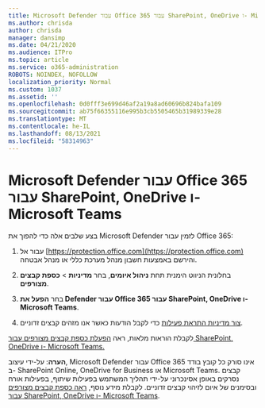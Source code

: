 ```yaml
---
title: Microsoft Defender עבור Office 365 עבור SharePoint, OneDrive ו- Microsoft Teams
ms.author: chrisda
author: chrisda
manager: dansimp
ms.date: 04/21/2020
ms.audience: ITPro
ms.topic: article
ms.service: o365-administration
ROBOTS: NOINDEX, NOFOLLOW
localization_priority: Normal
ms.custom: 1037
ms.assetid: ''
ms.openlocfilehash: 0d0fff3e699d46af2a19a8ad60696b824bafa109
ms.sourcegitcommit: ab75f66355116e995b3cb5505465b31989339e28
ms.translationtype: MT
ms.contentlocale: he-IL
ms.lasthandoff: 08/13/2021
ms.locfileid: "58314963"
---
```

# <a name="microsoft-defender-for-office-365-for-sharepoint-onedrive-and-microsoft-teams"></a>Microsoft Defender עבור Office 365 עבור SharePoint, OneDrive ו- Microsoft Teams

בצע שלבים אלה כדי להפוך את Microsoft Defender לזמין עבור Office 365:

1. עבור אל [https://protection.office.com](https://protection.office.com) והירשם באמצעות חשבון מנהל מערכת כללי או מנהל אבטחה.

2. בחלונית הניווט הימנית תחת **ניהול איומים**, בחר **מדיניות** \> **כספת קבצים מצורפים**.

3. בחר **הפעל את Defender עבור Office 365 עבור SharePoint, OneDrive ו- Microsoft Teams**.

4. [צור מדיניות התראת פעילות](https://docs.microsoft.com/microsoft-365/compliance/create-activity-alerts) כדי לקבל הודעות כאשר אנו מזהים קבצים זדוניים.

לקבלת הוראות מלאות, ראה [הפעלת כספת קבצים מצורפים עבור SharePoint, OneDrive ו- Microsoft Teams.](https://docs.microsoft.com/microsoft-365/security/office-365-security/turn-on-atp-for-spo-odb-and-teams)

**הערה**: על-ידי עיצוב, Microsoft Defender עבור Office 365 אינו סורק כל קובץ בודד ב- SharePoint Online, OneDrive for Business או Microsoft Teams. קבצים נסרקים באופן אסינכרוני על-ידי תהליך המשתמש בפעילות שיתוף, בפעילות אורח ובסימנים של איום לזיהוי קבצים זדוניים. לקבלת מידע נוסף, [ראה כספת קבצים מצורפים עבור SharePoint, OneDrive ו- Microsoft Teams](https://docs.microsoft.com/microsoft-365/security/office-365-security/atp-for-spo-odb-and-teams).

